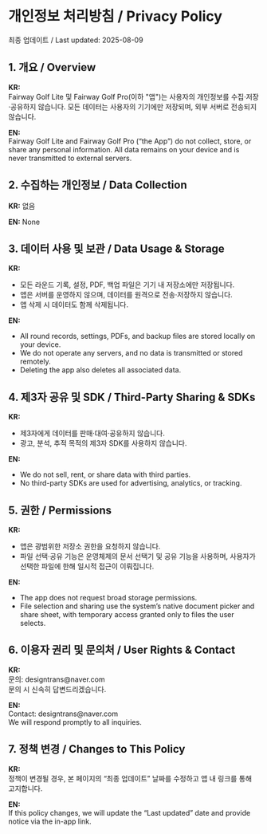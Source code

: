 <!DOCTYPE html>
<html lang="ko">
<head>
<meta charset="UTF-8">
<title>개인정보 처리방침 / Privacy Policy</title>
</head>
<body>
<h1>개인정보 처리방침 / Privacy Policy</h1>
<p>최종 업데이트 / Last updated: 2025-08-09</p>

<h2>1. 개요 / Overview</h2>
<p><strong>KR:</strong><br>
Fairway Golf Lite 및 Fairway Golf Pro(이하 "앱")는 사용자의 개인정보를 수집·저장·공유하지 않습니다. 모든 데이터는 사용자의 기기에만 저장되며, 외부 서버로 전송되지 않습니다.</p>
<p><strong>EN:</strong><br>
Fairway Golf Lite and Fairway Golf Pro (“the App”) do not collect, store, or share any personal information. All data remains on your device and is never transmitted to external servers.</p>

<h2>2. 수집하는 개인정보 / Data Collection</h2>
<p><strong>KR:</strong> 없음</p>
<p><strong>EN:</strong> None</p>

<h2>3. 데이터 사용 및 보관 / Data Usage & Storage</h2>
<p><strong>KR:</strong></p>
<ul>
<li>모든 라운드 기록, 설정, PDF, 백업 파일은 기기 내 저장소에만 저장됩니다.</li>
<li>앱은 서버를 운영하지 않으며, 데이터를 원격으로 전송·저장하지 않습니다.</li>
<li>앱 삭제 시 데이터도 함께 삭제됩니다.</li>
</ul>
<p><strong>EN:</strong></p>
<ul>
<li>All round records, settings, PDFs, and backup files are stored locally on your device.</li>
<li>We do not operate any servers, and no data is transmitted or stored remotely.</li>
<li>Deleting the app also deletes all associated data.</li>
</ul>

<h2>4. 제3자 공유 및 SDK / Third-Party Sharing & SDKs</h2>
<p><strong>KR:</strong></p>
<ul>
<li>제3자에게 데이터를 판매·대여·공유하지 않습니다.</li>
<li>광고, 분석, 추적 목적의 제3자 SDK를 사용하지 않습니다.</li>
</ul>
<p><strong>EN:</strong></p>
<ul>
<li>We do not sell, rent, or share data with third parties.</li>
<li>No third-party SDKs are used for advertising, analytics, or tracking.</li>
</ul>

<h2>5. 권한 / Permissions</h2>
<p><strong>KR:</strong></p>
<ul>
<li>앱은 광범위한 저장소 권한을 요청하지 않습니다.</li>
<li>파일 선택·공유 기능은 운영체제의 문서 선택기 및 공유 기능을 사용하며, 사용자가 선택한 파일에 한해 일시적 접근이 이뤄집니다.</li>
</ul>
<p><strong>EN:</strong></p>
<ul>
<li>The app does not request broad storage permissions.</li>
<li>File selection and sharing use the system’s native document picker and share sheet, with temporary access granted only to files the user selects.</li>
</ul>

<h2>6. 이용자 권리 및 문의처 / User Rights & Contact</h2>
<p><strong>KR:</strong><br>
문의: designtrans@naver.com<br>
문의 시 신속히 답변드리겠습니다.</p>
<p><strong>EN:</strong><br>
Contact: designtrans@naver.com<br>
We will respond promptly to all inquiries.</p>

<h2>7. 정책 변경 / Changes to This Policy</h2>
<p><strong>KR:</strong><br>
정책이 변경될 경우, 본 페이지의 “최종 업데이트” 날짜를 수정하고 앱 내 링크를 통해 고지합니다.</p>
<p><strong>EN:</strong><br>
If this policy changes, we will update the “Last updated” date and provide notice via the in-app link.</p>

</body>
</html>
